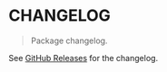 # CHANGELOG

> Package changelog.

See [GitHub Releases](https://github.com/stdlib-js/constants-float64-pinf/releases) for the changelog.